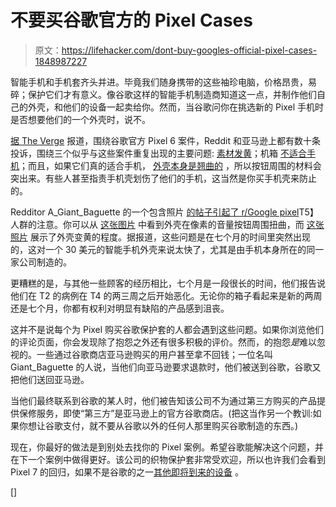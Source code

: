 # 不要买谷歌官方的 Pixel Cases

> 原文：<https://lifehacker.com/dont-buy-googles-official-pixel-cases-1848987227>

智能手机和手机套齐头并进。毕竟我们随身携带的这些袖珍电脑，价格昂贵，易碎；保护它们才有意义。像谷歌这样的智能手机制造商知道这一点，并制作他们自己的外壳，和他们的设备一起卖给你。然而，当谷歌问你在挑选新的 Pixel 手机时是否想要他们的一个外壳时，说不。



[据 The Verge](https://www.theverge.com/2022/5/24/23140038/pixel-6-pro-google-phone-case-yellowing-discoloration-stains-warping) 报道，围绕谷歌官方 Pixel 6 案件，Reddit 和亚马逊上都有数十条投诉，围绕三个似乎与这些案件重复出现的主要问题: [素材发黄](https://www.reddit.com/r/GooglePixel/comments/uww0tq/pixel_6_case_made_by_google_is_trash/?utm_source=share&utm_medium=web2x&context=3)；机箱 [不适合手机](https://www.amazon.com/Google-Pixel-Pro-Case-Shock-Absorbing/product-reviews/B09HLDKDHL/?asc_campaign=InlineText&asc_refurl=https://lifehacker.com/dont-buy-googles-official-pixel-cases-1848987227&asc_source=&tag=kinjalifehackerlink-20)；而且，如果它们真的适合手机， [外壳本身是翘曲的](https://tinyurl.com/2p96jdj9) ，所以按钮周围的材料会突出来。有些人甚至指责手机壳划伤了他们的手机，这当然是你买手机壳来防止的。

Redditor A_Giant_Baguette 的一个包含照片 [的帖子引起了 r/Google pixel](https://www.reddit.com/r/GooglePixel/comments/uww0tq/pixel_6_case_made_by_google_is_trash/?utm_source=share&utm_medium=web2x&context=3)T5】人群的注意。你可以从 [这张图片](https://imgur.com/a/PekFGa9) 中看到外壳在像素的音量按钮周围扭曲，而 [这张照片](https://imgur.com/a/QOtpAPN) 展示了外壳变黄的程度。据报道，这些问题是在七个月的时间里突然出现的，这对一个 30 美元的智能手机外壳来说太快了，尤其是由手机本身所在的同一家公司制造的。

更糟糕的是，与其他一些顾客的经历相比，七个月是一段很长的时间，他们报告说他们在 T2 的病例在 T4 的两三周之后开始恶化。无论你的箱子看起来是新的两周还是七个月，你都有权利对明显有缺陷的产品感到沮丧。

这并不是说每个为 Pixel 购买谷歌保护套的人都会遇到这些问题。如果你浏览他们的评论页面，你会发现除了抱怨之外还有很多积极的评价。然而，的抱怨*是*难以忽视的。一些通过谷歌商店亚马逊购买的用户甚至拿不回钱；一位名叫 Giant_Baguette 的人说，当他们向亚马逊要求退款时，他们被送到谷歌，谷歌又把他们送回亚马逊。

当他们最终联系到谷歌的某人时，他们被告知该公司不为通过第三方购买的产品提供保修服务，即使“第三方”是亚马逊上的官方谷歌商店。(把这当作另一个教训:如果你想让谷歌支付，就不要从谷歌以外的任何人那里购买谷歌制造的东西。)

现在，你最好的做法是到别处去找你的 Pixel 案例。希望谷歌能解决这个问题，并在下一个案例中做得更好。该公司的织物保护套非常受欢迎，所以也许我们会看到 Pixel 7 的回归，如果不是谷歌的之一[其他即将到来的设备](https://lifehacker.com/10-of-the-best-google-i-o-reveals-you-probably-missed-1848921119) 。

[]